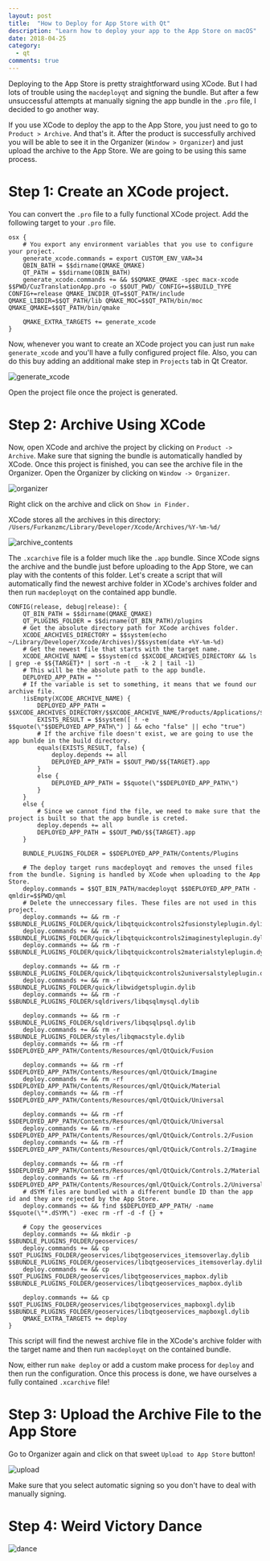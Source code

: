 ```yaml
---
layout: post
title:  "How to Deploy for App Store with Qt"
description: "Learn how to deploy your app to the App Store on macOS"
date: 2018-04-25
category:
  - qt
comments: true
---
```


Deploying to the App Store is pretty straightforward using XCode. But I had lots of trouble using the `macdeployqt` and signing the bundle.
But after a few unsuccessful attempts at manually signing the app bundle in the `.pro` file, I decided to go another way.

If you use XCode to deploy the app to the App Store, you just need to go to `Product > Archive`. And that's it. After the product is successfully archived
you will be able to see it in the Organizer (`Window > Organizer`) and just upload the archive to the App Store. We are going to be using this same process.

# Step 1: Create an XCode project.

You can convert the `.pro` file to a fully functional XCode project. Add the following target to your `.pro` file.

```qmake
osx {
    # You export any environment variables that you use to configure your project.
    generate_xcode.commands = export CUSTOM_ENV_VAR=34
    QBIN_BATH = $$dirname(QMAKE_QMAKE)
    QT_PATH = $$dirname(QBIN_BATH)
    generate_xcode.commands += && $$QMAKE_QMAKE -spec macx-xcode $$PWD/CuzTranslationApp.pro -o $$OUT_PWD/ CONFIG+=$$BUILD_TYPE CONFIG+=release QMAKE_INCDIR_QT=$$QT_PATH/include QMAKE_LIBDIR=$$QT_PATH/lib QMAKE_MOC=$$QT_PATH/bin/moc QMAKE_QMAKE=$$QT_PATH/bin/qmake

    QMAKE_EXTRA_TARGETS += generate_xcode
}
```

Now, whenever you want to create an XCode project you can just run `make generate_xcode` and you'll have a fully configured project file.
Also, you can do this buy adding an additional make step in `Projects` tab in Qt Creator.

![generate_xcode](https://drive.google.com/uc?export=download&id=1U01isydj83gXqT8eU1hKq2TrhqG5VNoB)

Open the project file once the project is generated.

# Step 2: Archive Using XCode

Now, open XCode and archive the project by clicking on `Product -> Archive`. Make sure that signing the bundle is automatically handled by XCode. Once this project is finished, you can see the archive file in the Organizer.
Open the Organizer by clicking on `Window -> Organizer`.

![organizer](https://drive.google.com/uc?export=download&id=1SjK3bZvUsyv2stAOZldOjIXedpLX5-q7)


Right click on the archive and click on `Show in Finder.`

XCode stores all the archives in this directory: `/Users/Furkanzmc/Library/Developer/Xcode/Archives/%Y-%m-%d/`

![archive_contents](https://drive.google.com/uc?export=download&id=1eu0QeHRJetqwvlzF0ih-HmmVkI2cpQdX)

The `.xcarchive` file is a folder much like the `.app` bundle. Since XCode signs the archive and the bundle just before uploading to the App Store, we can play with the contents of this folder.
Let's create a script that will automatically find the newest archive folder in XCode's archives folder and then run `macdeployqt` on the contained app bundle.

```qmake
CONFIG(release, debug|release): {
    QT_BIN_PATH = $$dirname(QMAKE_QMAKE)
    QT_PLUGINS_FOLDER = $$dirname(QT_BIN_PATH)/plugins
    # Get the absolute directory path for XCode archives folder.
    XCODE_ARCHIVES_DIRECTORY = $$system(echo ~/Library/Developer/Xcode/Archives)/$$system(date +%Y-%m-%d)
    # Get the newest file that starts with the target name.
    XCODE_ARCHIVE_NAME = $$system(cd $$XCODE_ARCHIVES_DIRECTORY && ls | grep -e $${TARGET}* | sort -n -t _ -k 2 | tail -1)
    # This will be the absolute path to the app bundle.
    DEPLOYED_APP_PATH = ""
    # If the variable is set to something, it means that we found our archive file.
    !isEmpty(XCODE_ARCHIVE_NAME) {
        DEPLOYED_APP_PATH = $$XCODE_ARCHIVES_DIRECTORY/$$XCODE_ARCHIVE_NAME/Products/Applications/$${TARGET}.app
        EXISTS_RESULT = $$system([ ! -e $$quote(\"$$DEPLOYED_APP_PATH\") ] && echo "false" || echo "true")
        # If the archive file doesn't exist, we are going to use the app bunlde in the build directory.
        equals(EXISTS_RESULT, false) {
            deploy.depends += all
            DEPLOYED_APP_PATH = $$OUT_PWD/$${TARGET}.app
        }
        else {
            DEPLOYED_APP_PATH = $$quote(\"$$DEPLOYED_APP_PATH\")
        }
    }
    else {
        # Since we cannot find the file, we need to make sure that the project is built so that the app bundle is creted.
        deploy.depends += all
        DEPLOYED_APP_PATH = $$OUT_PWD/$${TARGET}.app
    }

    BUNDLE_PLUGINS_FOLDER = $$DEPLOYED_APP_PATH/Contents/Plugins

    # The deploy target runs macdeployqt and removes the unsed files from the bundle. Signing is handled by XCode when uploading to the App Store.
    deploy.commands = $$QT_BIN_PATH/macdeployqt $$DEPLOYED_APP_PATH -qmldir=$$PWD/qml
    # Delete the unneccessary files. These files are not used in this project.
    deploy.commands += && rm -r $$BUNDLE_PLUGINS_FOLDER/quick/libqtquickcontrols2fusionstyleplugin.dylib
    deploy.commands += && rm -r $$BUNDLE_PLUGINS_FOLDER/quick/libqtquickcontrols2imaginestyleplugin.dylib
    deploy.commands += && rm -r $$BUNDLE_PLUGINS_FOLDER/quick/libqtquickcontrols2materialstyleplugin.dylib

    deploy.commands += && rm -r $$BUNDLE_PLUGINS_FOLDER/quick/libqtquickcontrols2universalstyleplugin.dylib
    deploy.commands += && rm -r $$BUNDLE_PLUGINS_FOLDER/quick/libwidgetsplugin.dylib
    deploy.commands += && rm -r $$BUNDLE_PLUGINS_FOLDER/sqldrivers/libqsqlmysql.dylib

    deploy.commands += && rm -r $$BUNDLE_PLUGINS_FOLDER/sqldrivers/libqsqlpsql.dylib
    deploy.commands += && rm -r $$BUNDLE_PLUGINS_FOLDER/styles/libqmacstyle.dylib
    deploy.commands += && rm -rf $$DEPLOYED_APP_PATH/Contents/Resources/qml/QtQuick/Fusion

    deploy.commands += && rm -rf $$DEPLOYED_APP_PATH/Contents/Resources/qml/QtQuick/Imagine
    deploy.commands += && rm -rf $$DEPLOYED_APP_PATH/Contents/Resources/qml/QtQuick/Material
    deploy.commands += && rm -rf $$DEPLOYED_APP_PATH/Contents/Resources/qml/QtQuick/Universal

    deploy.commands += && rm -rf $$DEPLOYED_APP_PATH/Contents/Resources/qml/QtQuick/Universal
    deploy.commands += && rm -rf $$DEPLOYED_APP_PATH/Contents/Resources/qml/QtQuick/Controls.2/Fusion
    deploy.commands += && rm -rf $$DEPLOYED_APP_PATH/Contents/Resources/qml/QtQuick/Controls.2/Imagine

    deploy.commands += && rm -rf $$DEPLOYED_APP_PATH/Contents/Resources/qml/QtQuick/Controls.2/Material
    deploy.commands += && rm -rf $$DEPLOYED_APP_PATH/Contents/Resources/qml/QtQuick/Controls.2/Universal
    # dSYM files are bundled with a different bundle ID than the app id and they are rejected by the App Store.
    deploy.commands += && find $$DEPLOYED_APP_PATH/ -name $$quote(\"*.dSYM\") -exec rm -rf -d -f {} +

    # Copy the geoservices
    deploy.commands += && mkdir -p $$BUNDLE_PLUGINS_FOLDER/geoservices/
    deploy.commands += && cp $$QT_PLUGINS_FOLDER/geoservices/libqtgeoservices_itemsoverlay.dylib $$BUNDLE_PLUGINS_FOLDER/geoservices/libqtgeoservices_itemsoverlay.dylib
    deploy.commands += && cp $$QT_PLUGINS_FOLDER/geoservices/libqtgeoservices_mapbox.dylib $$BUNDLE_PLUGINS_FOLDER/geoservices/libqtgeoservices_mapbox.dylib

    deploy.commands += && cp $$QT_PLUGINS_FOLDER/geoservices/libqtgeoservices_mapboxgl.dylib $$BUNDLE_PLUGINS_FOLDER/geoservices/libqtgeoservices_mapboxgl.dylib
    QMAKE_EXTRA_TARGETS += deploy
}
```

This script will find the newest archive file in the XCode's archive folder with the target name and then run `macdeployqt` on the contained bundle.

Now, either run `make deploy` or add a custom make process for `deploy` and then run the configuration.
Once this process is done, we have ourselves a fully contained `.xcarchive` file!

# Step 3: Upload the Archive File to the App Store

Go to Organizer again and click on that sweet `Upload to App Store` button!

![upload](https://drive.google.com/uc?export=download&id=1CANfhT8ADAICF-M74xu8YIE93wETxjvV)

Make sure that you select automatic signing so you don't have to deal with manually signing.

# Step 4: Weird Victory Dance

![dance](https://media.giphy.com/media/eGwW26RL3PknC/giphy.gif)
